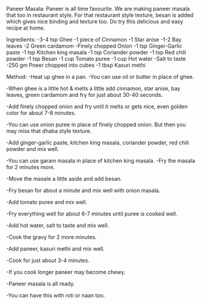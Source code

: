 Paneer Masala:
Paneer is all time favourite. We are making paneer masala that too in restaurant style. For that restaurant style texture, besan is added which gives nice binding and texture too. Do try this delicious and easy recipe at home.

Ingredients:
-3-4 tsp Ghee
-1 piece of Cinnamon
-1 Star anise
-1-2 Bay leaves
-2 Green cardamom
-Finely chopped Onion
-1 tsp Ginger-Garlic paste
-1 tsp Kitchen king masala
-1 tsp Coriander powder
-1 tsp Red chili powder
-1 tsp Besan
-1 cup Tomato puree
-1 cup Hot water
-Salt to taste
-250 gm Pneer chopped into cubes
-1 tbsp Kasuri methi


Method:
-Heat up ghee in a pan. 
-You can use oil or butter in place of ghee.

-When ghee is a little hot & melts a little add cinnamon, star anise, 
  bay leaves, green cardamom and fry for just about 30-40 
  seconds.

-Add finely chopped onion and fry until it melts or gets nice, even 
  golden color for about 7-8 minutes.

-You can use onion puree in place of finely chopped onion. But 
  then you may miss that dhaba style texture.

-Add ginger-garlic paste, kitchen king masala, coriander powder, 
  red chili powder and mix well. 

-You can use garam masala in place of kitchen king masala. 
-Fry the masala for 2 minutes more. 

-Move the masale a little aside and add besan.

-Fry besan for about a minute and mix well with onion masala. 

-Add tomato puree and mix well. 

-Fry everything well for about 6-7 minutes until puree is cooked 
  well.

-Add hot water, salt to taste and mix well.

-Cook the gravy for 2 more minutes. 

-Add paneer, kasuri methi and mix well.

-Cook for just about 3-4 minutes.

-If you cook longer paneer may become chewy.

-Paneer masala is all ready.

-You can have this with roti or naan too.
